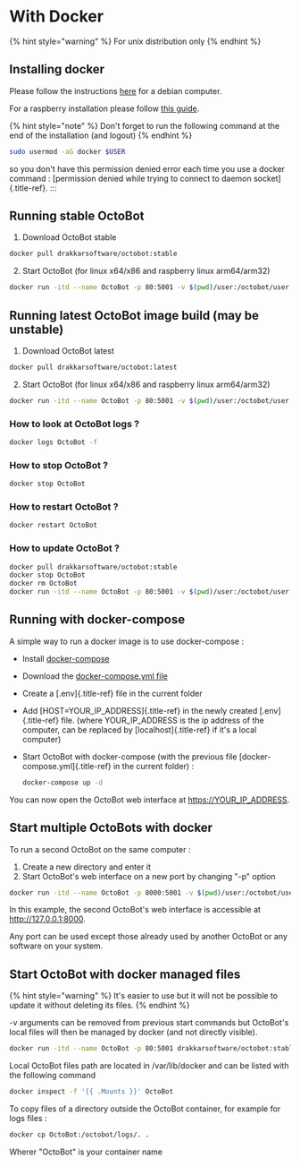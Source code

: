 With Docker
===========

{% hint style="warning" %}
For unix distribution only
{% endhint %}

Installing docker
-----------------

Please follow the instructions
[here](https://docs.docker.com/install/linux/docker-ce/debian/) for a
debian computer.

For a raspberry installation please follow [this
guide](https://phoenixnap.com/kb/docker-on-raspberry-pi).

{% hint style="note" %}
Don't forget to run the following command at the end of the
installation (and logout)
{% endhint %}

``` bash
sudo usermod -aG docker $USER
```

so you don\'t have this permission denied error each time you use a
docker command : [permission denied while trying to connect to daemon
socket]{.title-ref}.
:::

Running stable OctoBot
----------------------

1.  Download OctoBot stable

``` bash
docker pull drakkarsoftware/octobot:stable
```

2.  Start OctoBot (for linux x64/x86 and raspberry linux arm64/arm32)

``` bash
docker run -itd --name OctoBot -p 80:5001 -v $(pwd)/user:/octobot/user -v $(pwd)/tentacles:/octobot/tentacles -v $(pwd)/logs:/octobot/logs drakkarsoftware/octobot:stable
```

Running latest OctoBot image build (may be unstable)
----------------------------------------------------

1.  Download OctoBot latest

``` bash
docker pull drakkarsoftware/octobot:latest
```

2.  Start OctoBot (for linux x64/x86 and raspberry linux arm64/arm32)

``` bash
docker run -itd --name OctoBot -p 80:5001 -v $(pwd)/user:/octobot/user -v $(pwd)/tentacles:/octobot/tentacles -v $(pwd)/logs:/octobot/logs drakkarsoftware/octobot:latest
```

### How to look at OctoBot logs ?

``` bash
docker logs OctoBot -f
```

### How to stop OctoBot ?

``` bash
docker stop OctoBot
```

### How to restart OctoBot ?

``` bash
docker restart OctoBot
```

### How to update OctoBot ?

``` bash
docker pull drakkarsoftware/octobot:stable
docker stop OctoBot
docker rm OctoBot
docker run -itd --name OctoBot -p 80:5001 -v $(pwd)/user:/octobot/user -v $(pwd)/tentacles:/octobot/tentacles -v $(pwd)/logs:/octobot/logs drakkarsoftware/octobot:stable
```

Running with docker-compose
---------------------------

A simple way to run a docker image is to use docker-compose :

-   Install [docker-compose](https://docs.docker.com/compose/install/)
-   Download the [docker-compose.yml
    file](https://github.com/Drakkar-Software/OctoBot/blob/master/docker-compose.yml)
-   Create a [.env]{.title-ref} file in the current folder
-   Add [HOST=YOUR\_IP\_ADDRESS]{.title-ref} in the newly created
    [.env]{.title-ref} file. (where YOUR\_IP\_ADDRESS is the ip address
    of the computer, can be replaced by [localhost]{.title-ref} if it\'s
    a local computer)
-   Start OctoBot with docker-compose (with the previous file
    [docker-compose.yml]{.title-ref} in the current folder) :

    ``` bash
    docker-compose up -d
    ```

You can now open the OctoBot web interface at <https://YOUR_IP_ADDRESS>.

Start multiple OctoBots with docker
-----------------------------------

To run a second OctoBot on the same computer :

1.  Create a new directory and enter it
2.  Start OctoBot\'s web interface on a new port by changing \"-p\"
    option

``` bash
docker run -itd --name OctoBot -p 8000:5001 -v $(pwd)/user:/octobot/user -v $(pwd)/tentacles:/octobot/tentacles -v $(pwd)/logs:/octobot/logs drakkarsoftware/octobot:stable
```

In this example, the second OctoBot\'s web interface is accessible at
<http://127.0.0.1:8000>.

Any port can be used except those already used by another OctoBot or any
software on your system.

Start OctoBot with docker managed files
---------------------------------------

{% hint style="warning" %}
It\'s easier to use but it will not be possible to update it without
deleting its files.
{% endhint %}

-v arguments can be removed from previous start commands but OctoBot\'s
local files will then be managed by docker (and not directly visible).

``` bash
docker run -itd --name OctoBot -p 80:5001 drakkarsoftware/octobot:stable
```

Local OctoBot files path are located in /var/lib/docker and can be
listed with the following command

``` bash
docker inspect -f '{{ .Mounts }}' OctoBot
```

To copy files of a directory outside the OctoBot container, for example
for logs files :

``` bash
docker cp OctoBot:/octobot/logs/. .
```

Wherer \"OctoBot\" is your container name
